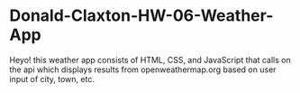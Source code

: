 # Donald-Claxton-HW-06-Weather-App
Heyo!
this weather app consists of HTML, CSS, and JavaScript that calls on the api
which displays results from openweathermap.org based on user input of city, town, etc.
   